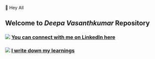 
👋 Hey All


## Welcome to ***Deepa Vasanthkumar*** Repository




### ![](https://cdn4.iconfinder.com/data/icons/social-media-2210/24/Linkedin-64.png) [You can connect with me on LinkedIn here](https://www.linkedin.com/in/deepa-vasanthkumar/) 



###  ![](https://cdn4.iconfinder.com/data/icons/social-media-2210/24/Medium-64.png) [I write down my learnings](https://medium.com/@deepa.account)

 


